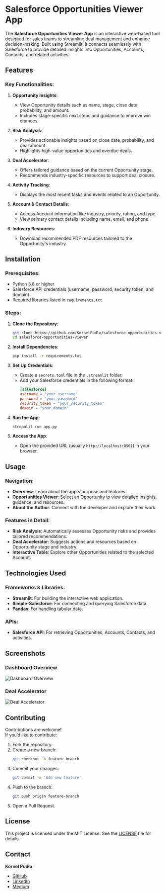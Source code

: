 # Salesforce Opportunities Viewer App

The **Salesforce Opportunities Viewer App** is an interactive web-based tool designed for sales teams to streamline deal management and enhance decision-making. Built using Streamlit, it connects seamlessly with Salesforce to provide detailed insights into Opportunities, Accounts, Contacts, and related activities.

## Features

### Key Functionalities:
1. **Opportunity Insights**:  
   - View Opportunity details such as name, stage, close date, probability, and amount.  
   - Includes stage-specific next steps and guidance to improve win chances.

2. **Risk Analysis**:  
   - Provides actionable insights based on close date, probability, and deal amount.  
   - Highlights high-value opportunities and overdue deals.

3. **Deal Accelerator**:  
   - Offers tailored guidance based on the current Opportunity stage.  
   - Recommends industry-specific resources to support deal closure.

4. **Activity Tracking**:  
   - Displays the most recent tasks and events related to an Opportunity.  

5. **Account & Contact Details**:  
   - Access Account information like industry, priority, rating, and type.  
   - View primary contact details including name, email, and phone.

6. **Industry Resources**:  
   - Download recommended PDF resources tailored to the Opportunity's industry.

## Installation

### Prerequisites:
- Python 3.8 or higher
- Salesforce API credentials (username, password, security token, and domain)
- Required libraries listed in `requirements.txt`

### Steps:
1. **Clone the Repository**:
   ```bash
   git clone https://github.com/KornelPudlo/salesforce-opportunities-viewer.git
   cd salesforce-opportunities-viewer
   ```

2. **Install Dependencies**:
   ```bash
   pip install -r requirements.txt
   ```

3. **Set Up Credentials**:
   - Create a `secrets.toml` file in the `.streamlit` folder.
   - Add your Salesforce credentials in the following format:
     ```toml
     [salesforce]
     username = "your_username"
     password = "your_password"
     security_token = "your_security_token"
     domain = "your_domain"
     ```

4. **Run the App**:
   ```bash
   streamlit run app.py
   ```

5. **Access the App**:
   - Open the provided URL (usually `http://localhost:8501`) in your browser.

## Usage

### Navigation:
- **Overview**: Learn about the app's purpose and features.  
- **Opportunities Viewer**: Select an Opportunity to view detailed insights, guidance, and resources.  
- **About the Author**: Connect with the developer and explore their work.

### Features in Detail:
- **Risk Analysis**: Automatically assesses Opportunity risks and provides tailored recommendations.  
- **Deal Accelerator**: Suggests actions and resources based on Opportunity stage and industry.  
- **Interactive Table**: Explore other Opportunities related to the selected Account.  

## Technologies Used

### Frameworks & Libraries:
- **Streamlit**: For building the interactive web application.  
- **Simple-Salesforce**: For connecting and querying Salesforce data.  
- **Pandas**: For handling tabular data.  

### APIs:
- **Salesforce API**: For retrieving Opportunities, Accounts, Contacts, and activities.

## Screenshots

### Dashboard Overview
![Dashboard Overview](https://github.com/user-attachments/assets/a54b02ee-8f46-432f-a775-b75b87309537)
### Deal Accelerator
![Deal Accelerator](https://github.com/user-attachments/assets/059a0fe0-f6ef-429d-ac8b-db0e263b7b4b)

## Contributing

Contributions are welcome!  
If you’d like to contribute:
1. Fork the repository.
2. Create a new branch:
   ```bash
   git checkout -b feature-branch
   ```
3. Commit your changes:
   ```bash
   git commit -m 'Add new feature'
   ```
4. Push to the branch:
   ```bash
   git push origin feature-branch
   ```
5. Open a Pull Request.

## License

This project is licensed under the MIT License. See the [LICENSE](LICENSE) file for details.

## Contact

**Kornel Pudło**  
- [GitHub](https://github.com/KornelPudlo)  
- [LinkedIn](https://www.linkedin.com/in/kornel-pud%C5%82o-a19921b5)  
- [Medium](https://medium.com/@korn.pudlo)  

